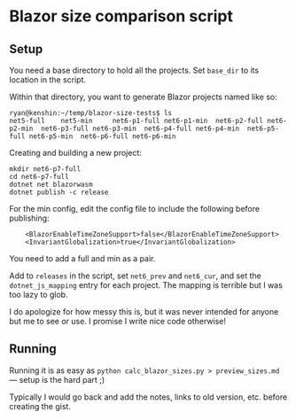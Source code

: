 # Blazor size comparison script

## Setup

You need a base directory to hold all the projects. Set `base_dir` to its location in the script.

Within that directory, you want to generate Blazor projects named like so:

```
ryan@kenshin:~/temp/blazor-size-tests$ ls
net5-full    net5-min     net6-p1-full net6-p1-min  net6-p2-full net6-p2-min  net6-p3-full net6-p3-min  net6-p4-full net6-p4-min  net6-p5-full net6-p5-min  net6-p6-full net6-p6-min
```

Creating and building a new project:

```
mkdir net6-p7-full
cd net6-p7-full
dotnet net blazorwasm
dotnet publish -c release
```

For the min config, edit the config file to include the following before publishing:

```
    <BlazorEnableTimeZoneSupport>false</BlazorEnableTimeZoneSupport>
    <InvariantGlobalization>true</InvariantGlobalization>
```

You need to add a full and min as a pair.

Add to `releases` in the script, set `net6_prev` and `net6_cur`, and set the `dotnet_js_mapping` entry for each project. The mapping is terrible but I was too lazy to glob.

I do apologize for how messy this is, but it was never intended for anyone but me to see or use. I promise I write nice code otherwise!

## Running

Running it is as easy as `python calc_blazor_sizes.py > preview_sizes.md` — setup is the hard part ;)

Typically I would go back and add the notes, links to old version, etc. before creating the gist.
